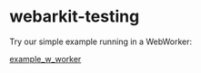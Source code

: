 # webarkit-testing

Try our simple example running in a WebWorker:

[example_w_worker](./example_w_worker.html)